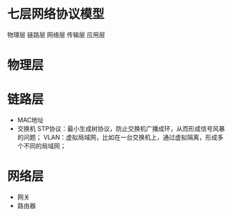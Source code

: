 # 七层网络协议模型
物理层
链路层
网络层
传输层
应用层

# 物理层

# 链路层
 - MAC地址
 - 交换机
   STP协议：最小生成树协议，防止交换机广播成环，从而形成信号风暴的问题；
   VLAN：虚拟局域网，比如在一台交换机上，通过虚拟隔离，形成多个不同的局域网；

# 网络层
 - 网关
 - 路由器